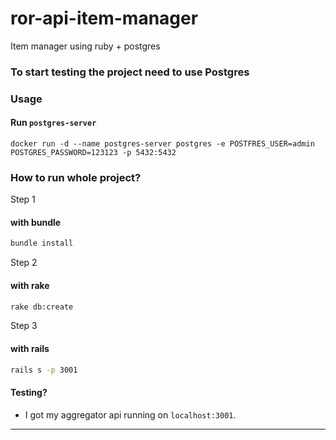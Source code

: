 # ror-api-item-manager
Item manager using ruby + postgres

### To start testing the project need to use Postgres

### Usage

#### Run `postgres-server`

    docker run -d --name postgres-server postgres -e POSTFRES_USER=admin POSTGRES_PASSWORD=123123 -p 5432:5432


### How to run whole project?

  Step 1
  
#### with bundle
```sh
bundle install 
```

  Step 2
  
#### with rake
```sh
rake db:create
```

  Step 3
  
#### with rails
```sh
rails s -p 3001
```

#### Testing?

- I got my aggregator api running on `localhost:3001`.

---
